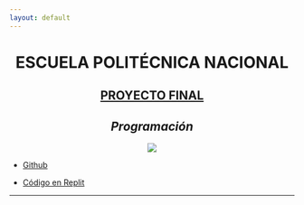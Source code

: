 ```yaml
---
layout: default
---
```

<center><h1>ESCUELA POLITÉCNICA NACIONAL</h1></center>
<center><h2><u>PROYECTO FINAL</u></h2></center>
<center><h2><i>Programación</i></h2></center>
<div align="center">
<img src="https://www.ecured.cu/images/f/f3/Escuela_politecnica_nacional.jpg">
</div>
<ul>
  <li><a href="https://github.com/GabMan20/PROYECTO.FINAL" target="_blank">Github</a></li>
</ul>
<ul>
  <li><a href="https://replit.com/@GabrielMano/PROYECTO-FINAL#main.c" target="_blank">Código en Replit</a></li>
</ul>
<hr>
<body>
